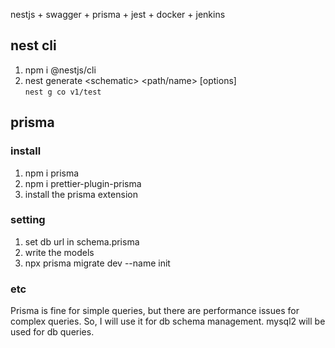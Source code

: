 nestjs + swagger + prisma + jest + docker + jenkins

## nest cli

1. npm i @nestjs/cli
2. nest generate \<schematic> \<path/name> [options]  
   `nest g co v1/test`

## prisma

### install

1.  npm i prisma
2.  npm i prettier-plugin-prisma
3.  install the prisma extension

### setting

1. set db url in schema.prisma
2. write the models
3. npx prisma migrate dev --name init

### etc

Prisma is fine for simple queries, but there are performance issues for complex queries. So, I will use it for db schema management. mysql2 will be used for db queries.
